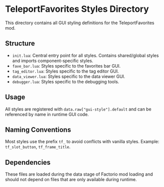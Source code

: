 # TeleportFavorites Styles Directory

This directory contains all GUI styling definitions for the TeleportFavorites mod.

## Structure

- `init.lua`: Central entry point for all styles. Contains shared/global styles and imports component-specific styles.
- `fave_bar.lua`: Styles specific to the favorites bar GUI.
- `tag_editor.lua`: Styles specific to the tag editor GUI.
- `data_viewer.lua`: Styles specific to the data viewer GUI.
- `debugger.lua`: Styles specific to the debugging tools.

## Usage

All styles are registered with `data.raw["gui-style"].default` and can be referenced by name in runtime GUI code.

## Naming Conventions

Most styles use the prefix `tf_` to avoid conflicts with vanilla styles. Example: `tf_slot_button`, `tf_frame_title`.

## Dependencies

These files are loaded during the data stage of Factorio mod loading and should not depend on files that are only available during runtime.
